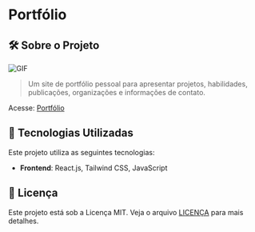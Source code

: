# Portfólio

## 🛠️ Sobre o Projeto

![GIF](portifolio.gif)

> Um site de portfólio pessoal para apresentar projetos, habilidades, publicações, organizações e informações de contato.

Acesse: [Portfólio](https://acaf02.github.io/portfolio/)

## 🧰 Tecnologias Utilizadas

Este projeto utiliza as seguintes tecnologias:

- **Frontend**: React.js, Tailwind CSS, JavaScript

## 📜 Licença

Este projeto está sob a Licença MIT. Veja o arquivo [LICENÇA](LICENSE) para mais detalhes.